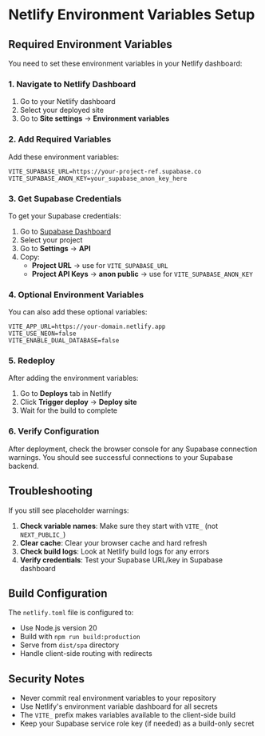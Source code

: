 # Netlify Environment Variables Setup

## Required Environment Variables

You need to set these environment variables in your Netlify dashboard:

### 1. Navigate to Netlify Dashboard

1. Go to your Netlify dashboard
2. Select your deployed site
3. Go to **Site settings** → **Environment variables**

### 2. Add Required Variables

Add these environment variables:

```
VITE_SUPABASE_URL=https://your-project-ref.supabase.co
VITE_SUPABASE_ANON_KEY=your_supabase_anon_key_here
```

### 3. Get Supabase Credentials

To get your Supabase credentials:

1. Go to [Supabase Dashboard](https://supabase.com/dashboard)
2. Select your project
3. Go to **Settings** → **API**
4. Copy:
   - **Project URL** → use for `VITE_SUPABASE_URL`
   - **Project API Keys** → **anon public** → use for `VITE_SUPABASE_ANON_KEY`

### 4. Optional Environment Variables

You can also add these optional variables:

```
VITE_APP_URL=https://your-domain.netlify.app
VITE_USE_NEON=false
VITE_ENABLE_DUAL_DATABASE=false
```

### 5. Redeploy

After adding the environment variables:

1. Go to **Deploys** tab in Netlify
2. Click **Trigger deploy** → **Deploy site**
3. Wait for the build to complete

### 6. Verify Configuration

After deployment, check the browser console for any Supabase connection warnings. You should see successful connections to your Supabase backend.

## Troubleshooting

If you still see placeholder warnings:

1. **Check variable names**: Make sure they start with `VITE_` (not `NEXT_PUBLIC_`)
2. **Clear cache**: Clear your browser cache and hard refresh
3. **Check build logs**: Look at Netlify build logs for any errors
4. **Verify credentials**: Test your Supabase URL/key in Supabase dashboard

## Build Configuration

The `netlify.toml` file is configured to:

- Use Node.js version 20
- Build with `npm run build:production`
- Serve from `dist/spa` directory
- Handle client-side routing with redirects

## Security Notes

- Never commit real environment variables to your repository
- Use Netlify's environment variable dashboard for all secrets
- The `VITE_` prefix makes variables available to the client-side build
- Keep your Supabase service role key (if needed) as a build-only secret
